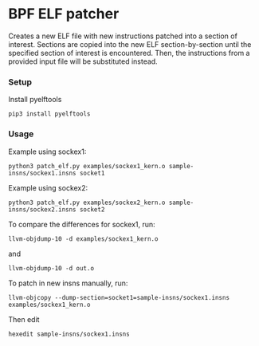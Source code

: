
# BPF ELF patcher

Creates a new ELF file with new instructions patched into a section of interest. Sections are copied into the new ELF section-by-section until the specified section of interest is encountered. Then, the instructions from a provided input file will be substituted instead.

### Setup

Install pyelftools

    pip3 install pyelftools

### Usage

Example using sockex1:

    python3 patch_elf.py examples/sockex1_kern.o sample-insns/sockex1.insns socket1

Example using sockex2:

    python3 patch_elf.py examples/sockex2_kern.o sample-insns/sockex2.insns socket2

To compare the differences for sockex1, run:

    llvm-objdump-10 -d examples/sockex1_kern.o

and

    llvm-objdump-10 -d out.o


To patch in new insns manually, run:

    llvm-objcopy --dump-section=socket1=sample-insns/sockex1.insns examples/sockex1_kern.o

Then edit

    hexedit sample-insns/sockex1.insns



